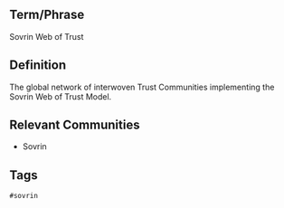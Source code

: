 ## Term/Phrase
Sovrin Web of Trust

## Definition
The global network of interwoven Trust Communities implementing the Sovrin Web of Trust Model.

## Relevant Communities
* Sovrin

## Tags
```
#sovrin
```
